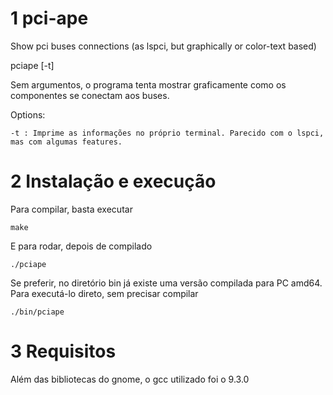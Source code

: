 # 1 pci-ape
Show pci buses connections (as lspci, but graphically or color-text based)


pciape [-t]

Sem argumentos, o programa tenta mostrar graficamente como os componentes se conectam
aos buses.

Options:

    -t : Imprime as informações no próprio terminal. Parecido com o lspci, mas com algumas features.
# 2 Instalação e execução
Para compilar, basta executar

    make

E para rodar, depois de compilado

    ./pciape

Se preferir, no diretório bin já existe uma versão compilada para PC amd64. Para executá-lo direto, sem 
precisar compilar

    ./bin/pciape
    
# 3 Requisitos
Além das bibliotecas do gnome, o gcc utilizado foi o 9.3.0
